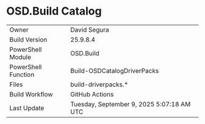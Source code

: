 ﻿# OSD.Build Catalog

| | |
|-|-|
| Owner | David Segura |
| Build Version | 25.9.8.4 |
| PowerShell Module | OSD.Build |
| PowerShell Function | Build-OSDCatalogDriverPacks |
| Files | build-driverpacks.* |
| Build Workflow | GitHub Actions |
| Last Update | Tuesday, September 9, 2025 5:07:18 AM UTC |
